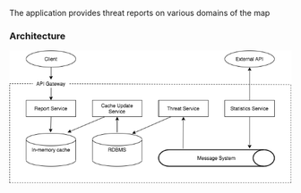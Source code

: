 The application provides threat reports on various domains of the map  

### Architecture  
![threat-map-architecture](threat-map-architecture.png) 
